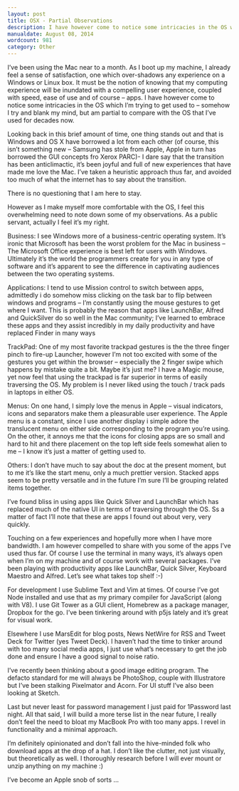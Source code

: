 ```yaml
---
layout: post
title: OSX - Partial Observations
description: I have however come to notice some intricacies in the OS which I’m trying to get used to 
manualdate: August 08, 2014
wordcount: 981
category: Other
---
```


I’ve been using the Mac near to a month. As I boot up my machine, I already feel a sense of satisfaction, one which over-shadows any experience on a Windows or Linux box. It must be the notion of knowing that my  computing experience will be inundated with a compelling user experience, coupled with speed, ease of use and of course – apps. I have however come to notice some intricacies in the OS which I’m trying to get used to – somehow I try and blank my mind, but am partial to compare with the OS that I’ve used for decades now.

Looking back in this brief amount of time, one thing stands out and that is Windows and OS X have borrowed a lot from each other (of course, this isn’t something new – Samsung has stole from Apple, Apple in turn has borrowed the GUI concepts fro Xerox PARC)- I dare say that the transition has been anticlimactic, it’s been joyful and full of new experiences that have made me love the Mac. I’ve taken a heuristic approach thus far, and avoided too much of what the internet has to say about the transition.

There is no questioning that I am here to stay. 

However as I make myself more comfortable with the OS, I feel this overwhelming need to note down some of my observations. As a public servant, actually I feel it’s my right.

Business: I see Windows more of a business-centric operating system. It’s ironic that Microsoft has been the worst problem for the Mac in business – The Microsoft Office experience is best left for users with Windows. Ultimately it’s the world the programmers create for you in any type of software and it’s apparent to see the difference in captivating audiences between the two operating systems.

Applications: I tend to use Mission control to switch between apps, admittedly i do somehow miss clicking on the task bar to flip between windows and programs – I’m constantly using the mouse gestures to get where I want. This is probably the reason that apps like LaunchBar, Alfred and QuickSilver do so well in the Mac community; I’ve learned to embrace these apps and they assist incredibly in my daily productivity and have replaced Finder in many ways

TrackPad: One of my most favorite trackpad gestures is the the three finger pinch to fire-up Launcher, however I’m not too excited with some of the gestures you get within the browser – especially the 2 finger swipe which happens by mistake quite a bit. Maybe it’s just me? I have a Magic mouse, yet now feel that using the trackpad is far superior in terms of easily traversing the OS. My problem is I never liked using the touch / track pads in laptops in either OS.

Menus: On one hand, I simply love the menus in Apple – visual indicators, icons and separators make them a pleasurable user experience. The Apple menu is a constant, since I use another display i simple adore the translucent menu on either side corresponding to the program you’re using. On the other, it annoys me that the icons for closing apps are so small and hard to hit and there placement on the top left side feels somewhat alien to me – I know it’s just a matter of getting used to.

Others: I don’t have much to say about the doc at the present moment, but to me it’s like the start menu, only a much prettier version. Stacked apps seem to be pretty versatile and in the future I’m sure I’ll be grouping related items together.

I’ve found bliss in using apps like Quick Silver and LaunchBar which has replaced much of the native UI in terms of traversing through the OS. Ss a matter of fact I’ll note that these are apps I found out about very, very quickly.

Touching on a few experiences and hopefully more when I have more bandwidth. I am however compelled to share with you some of the apps I’ve used thus far. Of course I use the terminal in many ways, it’s always open when I’m on my machine and of course work with several packages. I’ve been playing with productivity apps like LaunchBar, Quick Silver, Keyboard Maestro and Alfred. Let’s see what takes top shelf :-)

For development I use Sublime Text and Vim at times. Of course I’ve got Node installed and use that as my primary compiler for JavaScript (along with V8). I use Git Tower as a GUI client, Homebrew as a package manager, Dropbox for the go. I’ve been tinkering around with p5js lately and it’s great for visual work.

Elsewhere I use MarsEdit for blog posts, News NetWire for RSS and Tweet Deck for Twitter (yes Tweet Deck). I haven’t had the time to tinker around with too many social media apps, I just use what’s necessary to get the job done and ensure I have a good signal to noise ratio.

I’ve recently been thinking about a good image editing program. The defacto standard for me will always be PhotoShop, couple with Illustratore but I’ve been stalking Pixelmator and Acorn. For UI stuff I’ve also been looking at Sketch.

Last but never least for password management I just paid for 1Password last night. All that said, I will build a more terse list in the near future, I really don’t feel the need to bloat my MacBook Pro with too many apps. I revel in functionality and a minimal approach.

I’m definitely opinionated and don’t fall into the hive-minded folk who download apps at the drop of a hat. I don’t like the clutter, not just visually, but theoretically as well. I thoroughly research before I will ever mount or unzip anything on my machine :)

I’ve become an Apple snob of sorts …
